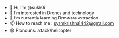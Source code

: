 - 👋 Hi, I’m @sukh0i
- 👀 I’m interested in Drones and technology
- 🌱 I’m currently learning Firmware extraction
- 📫 How to reach me : syamkrishna1442@gmail.com
- 😄 Pronouns: attack/helicopter

<!---
sukh0i/sukh0i is a ✨ special ✨ repository because its `README.md` (this file) appears on your GitHub profile.
You can click the Preview link to take a look at your changes.
--->
